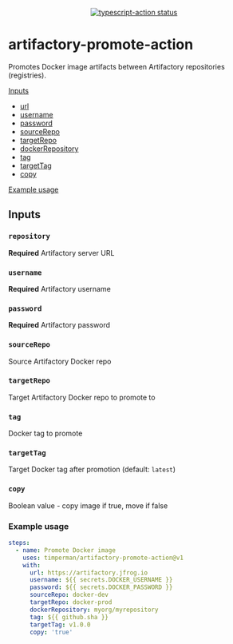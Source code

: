 <p align="center">
  <a href="https://github.com/timperman/artifactory-promote-action/actions"><img alt="typescript-action status" src="https://github.com/timperman/artifactory-promote-action/workflows/build-test/badge.svg"></a>
</p>

# artifactory-promote-action

Promotes Docker image artifacts between Artifactory repositories (registries).

[Inputs](#Inputs)
* [url](#url)
* [username](#username)
* [password](#password)
* [sourceRepo](#sourceRepo)
* [targetRepo](#targetRepo)
* [dockerRepository](#dockerRepository)
* [tag](#tag)
* [targetTag](#targetTag)
* [copy](#copy)

[Example usage](#Example-usage)

## Inputs

### `repository`

**Required** Artifactory server URL

### `username`

**Required** Artifactory username

### `password`

**Required** Artifactory password

### `sourceRepo`

Source Artifactory Docker repo

### `targetRepo`

Target Artifactory Docker repo to promote to

### `tag`

Docker tag to promote

### `targetTag`

Target Docker tag after promotion (default: `latest`)

### `copy`

Boolean value - copy image if true, move if false

### Example usage

```yaml
steps:
  - name: Promote Docker image
    uses: timperman/artifactory-promote-action@v1
    with:
      url: https://artifactory.jfrog.io
      username: ${{ secrets.DOCKER_USERNAME }}
      password: ${{ secrets.DOCKER_PASSWORD }}
      sourceRepo: docker-dev
      targetRepo: docker-prod
      dockerRepository: myorg/myrepository
      tag: ${{ github.sha }}
      targetTag: v1.0.0
      copy: 'true'
```
